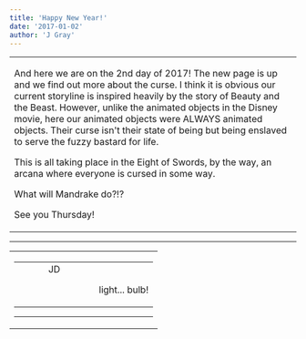```yaml
---
title: 'Happy New Year!'
date: '2017-01-02'
author: 'J Gray'
---
```


<div>
<!-- Main content here -->
<table border="0" class="post"><tbody><tr><td>
   
   <div class="post_body">
       <p>And here we are on the 2nd day of 2017! The new page is up and we find out more about the curse. I think it is obvious our current storyline is inspired heavily by the story of Beauty and the Beast. However, unlike the animated objects in the Disney movie, here our animated objects were ALWAYS animated objects. Their curse isn't their state of being but being enslaved to serve the fuzzy bastard for life.</p><p>This is all taking place in the Eight of Swords, by the way, an arcana where everyone is cursed in some way.</p><p>What will Mandrake do?!?</p><p>See you Thursday!</p>
   </div>
   </td></tr>
   </tbody></table><hr><table style="width:100%; border:0;" class="comment_table"><tbody><tr><td width="100%"><a name=""> </a><div style="width:100%;" class="comment"><table border="0" width="100%"><tbody><tr><td align="center" valign="top" width="125">
<span class="comment_title"><center>JD<br></center><a name="2913">&nbsp;</a></span><br>
<center><img src="https://www.gravatar.com/avatar.php?gravatar_id=ca086ab32c3326c1cca9697fd6eb1aec&amp;default=http%3A%2F%2Fmysteriesofthearcana.com%2Ftemplates%2Fmain%2Fimages%2Favatar.gif&amp;size=80&amp;rating=g" border="0" alt=""></center>
</td>
<td valign="top">


<p class="comment_text"> </p><p class="comment_text"><br> light... bulb!<br></p>
 

</td></tr></tbody></table>
<hr></div></td></tr></tbody></table>
<!-- End main content -->
              </div>
